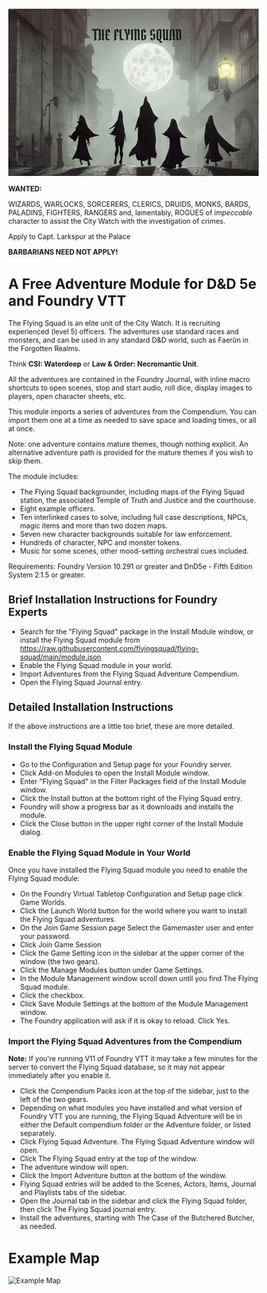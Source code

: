 ![The Flying Squad](images/flying-squad.webp)

**WANTED:**

WIZARDS, WARLOCKS, SORCERERS, CLERICS, DRUIDS, MONKS, BARDS, PALADINS, FIGHTERS, RANGERS and, lamentably, ROGUES of *impeccable* character to assist the City Watch with the investigation of crimes.

Apply to Capt. Larkspur at the Palace

**BARBARIANS NEED NOT APPLY!**

# A Free Adventure Module for D&D 5e and Foundry VTT

The Flying Squad is an elite unit of the City Watch. It is recruiting experienced
(level 5) officers. The adventures use standard races and monsters, and can be used in any standard D&D world, such as Faerûn in the Forgotten Realms.

Think **CSI: Waterdeep** or **Law & Order: Necromantic Unit**.

All the adventures are contained in the Foundry Journal, with inline macro shortcuts to open scenes, stop and start audio, roll dice, display images to players, open character sheets, etc.

This module imports a series of adventures from the Compendium. You can import them one at a time as needed to save space and loading times, or all at once.

Note: one adventure contains mature themes, though nothing explicit. An alternative adventure path is provided for the mature themes if you wish to skip them.

The module includes:

* The Flying Squad backgrounder, including maps of the Flying Squad station,
	the associated Temple of Truth and Justice and the courthouse.
* Eight example officers.
* Ten interlinked cases to solve, including full case descriptions, NPCs, magic items and more than two dozen maps.
* Seven new character backgrounds suitable for law enforcement.
* Hundreds of character, NPC and monster tokens.
* Music for some scenes, other mood-setting orchestral cues included.

Requirements: Foundry Version 10.291 or greater and DnD5e - Fifth Edition System 2.1.5 or greater.

## Brief Installation Instructions for Foundry Experts

* Search for the "Flying Squad" package in the Install Module window, or install the Flying Squad module from https://raw.githubusercontent.com/flyingsquad/flying-squad/main/module.json
* Enable the Flying Squad module in your world.
* Import Adventures from the Flying Squad Adventure Compendium.
* Open the Flying Squad Journal entry.

## Detailed Installation Instructions

If the above instructions are a little too brief, these are more detailed.

### Install the Flying Squad Module

* Go to the Configuration and Setup page for your Foundry server.
* Click Add-on Modules to open the Install Module window.
* Enter "Flying Squad" in the Filter Packages field of the Install Module window.
* Click the Install button at the bottom right of the Flying Squad entry.
* Foundry will show a progress bar as it downloads and installs the module.
* Click the Close button in the upper right corner of the Install Module dialog.

### Enable the Flying Squad Module in Your World

Once you have installed the Flying Squad module you need to enable the Flying Squad module:

* On the Foundry Virtual Tabletop Configuration and Setup page click Game Worlds.
* Click the Launch World button for the world where you want to install the Flying Squad adventures.
* On the Join Game Session page Select the Gamemaster user and enter your password.
* Click Join Game Session
* Click the Game Setting icon in the sidebar at the upper corner of the window (the two gears).
* Click the Manage Modules button under Game Settings.
* In the Module Management window scroll down until you find The Flying Squad module.
* Click the checkbox.
* Click Save Module Settings at the bottom of the Module Management window.
* The Foundry application will ask if it is okay to reload. Click Yes.

### Import the Flying Squad Adventures from the Compendium

**Note:** If you're running V11 of Foundry VTT it may take a few minutes for the server to convert the Flying Squad database, so it may not appear immediately after you enable it.

* Click the Compendium Packs icon at the top of the sidebar, just to the left of the two gears.
* Depending on what modules you have installed and what version of Foundry VTT you are running, the Flying Squad Adventure will be in either the Default compendium folder or the Adventure folder, or listed separately. 
* Click Flying Squad Adventure. The Flying Squad Adventure window will open.
* Click The Flying Squad entry at the top of the window.
* The adventure window will open.
* Click the Import Adventure button at the bottom of the window.
* Flying Squad entries will be added to the Scenes, Actors, Items, Journal and Playlists tabs of the sidebar.
* Open the Journal tab in the sidebar and click the Flying Squad folder, then click The Flying Squad journal entry.
* Install the adventures, starting with The Case of the Butchered Butcher, as needed.

# Example Map

![Example Map](maps/mansion-1.webp)
